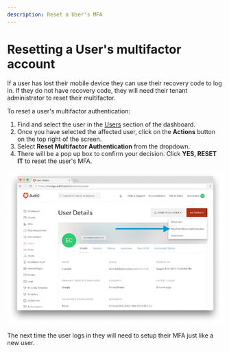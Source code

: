 ```yaml
---
description: Reset a User's MFA
---
```

# Resetting a User's multifactor account

If a user has lost their mobile device they can use their recovery code to log in. If they do not have recovery code, they will need their tenant administrator to reset their multifactor.

To reset a user's multifactor authentication:

1. Find and select the user in the [Users](${manage_url}/#/users) section of the dashboard.
2. Once you have selected the affected user, click on the **Actions** button on the top right of the screen.
3. Select **Reset Multifactor Authentication** from the dropdown.
4. There will be a pop up box to confirm your decision.  Click **YES, RESET IT** to reset the user's MFA.

 ![](/media/articles/mfa/reset-mfa.png)

The next time the user logs in they will need to setup their MFA just like a new user.
